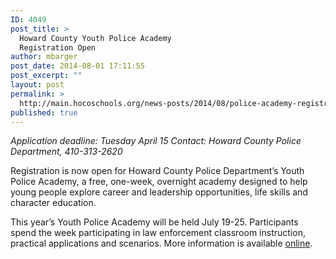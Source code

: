 ```yaml
---
ID: 4049
post_title: >
  Howard County Youth Police Academy
  Registration Open
author: mbarger
post_date: 2014-08-01 17:11:55
post_excerpt: ""
layout: post
permalink: >
  http://main.hocoschools.org/news-posts/2014/08/police-academy-registration/
published: true
---
```

<em>Application deadline: Tuesday April 15</em>
<em>Contact: Howard County Police Department, 410-313-2620</em>

Registration is now open for Howard County Police Department&#8217;s Youth Police Academy, a free, one-week, overnight academy designed to help young people explore career and leadership opportunities, life skills and character education.

This year&#8217;s Youth Police Academy will be held July 19-25. Participants spend the week participating in law enforcement classroom instruction, practical applications and scenarios. More information is available <a href="http://www.countyofhowardmd.us/policeyouth.htm" target="new">online</a>.
